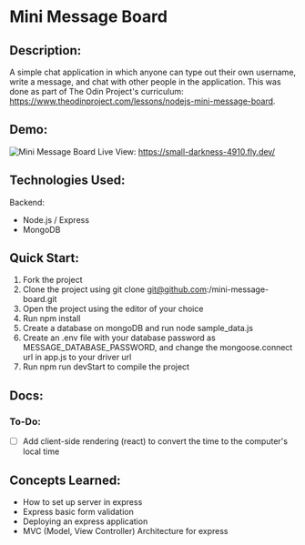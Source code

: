 # Mini Message Board
## Description:
A simple chat application in which anyone can type out their own username, write a message, and chat with other people in the application. This was done as part of The Odin Project's curriculum: https://www.theodinproject.com/lessons/nodejs-mini-message-board.

## Demo:
![Mini Message Board](https://github.com/bobandash/mini-message-board/assets/74850332/699e3f52-a844-490e-93ec-d3eb322c8b8a)
Live View: https://small-darkness-4910.fly.dev/

## Technologies Used:
Backend:
- Node.js / Express
- MongoDB

## Quick Start:
1. Fork the project
2. Clone the project using git clone git@github.com:<YOUR-USERNAME>/mini-message-board.git
3. Open the project using the editor of your choice
4. Run npm install
5. Create a database on mongoDB and run node sample_data.js <driver-url>
6. Create an .env file with your database password as MESSAGE_DATABASE_PASSWORD, and change the mongoose.connect url in app.js to your driver url
7. Run npm run devStart to compile the project

## Docs:
### To-Do:
- [ ] Add client-side rendering (react) to convert the time to the computer's local time

## Concepts Learned:
- How to set up server in express
- Express basic form validation
- Deploying an express application
- MVC (Model, View Controller) Architecture for express
